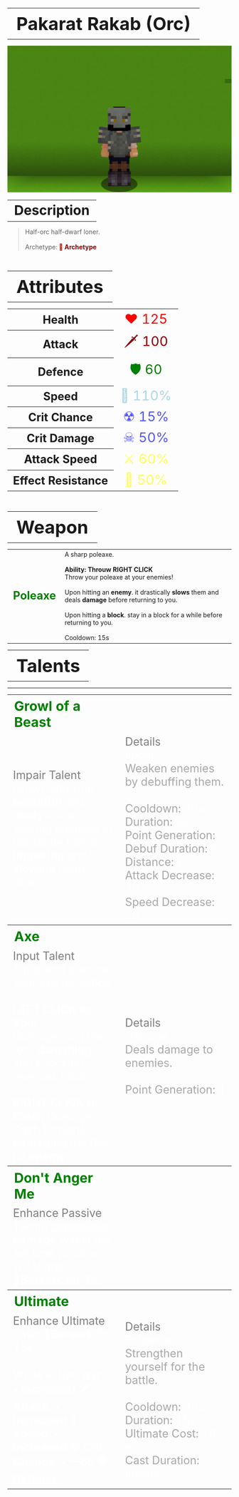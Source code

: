 <table style="width: 100%">
    <tr>
        <th style="text-align: center;font-size: 40px">Pakarat Rakab (Orc)</th>
    </tr>
</table>

![Orc Selfie](Orc.png)

<table style="width: 100%">
    <tr>
        <th style="text-align: center;font-size: 30px;padding-top:2%">Description</th>
    </tr>
</table>

>Half-orc half-dwarf loner.
<br><br>Archetype:<span style="color:darkred"><b> 💢 Archetype</b>


<br>
<table style="width: 100%">
    <tr>
        <th style="text-align: center;font-size: 40px">Attributes</th>
    </tr>
</table>
<table style="width: 100%;">
  <tr>
    <th style="text-align: center;font-size: 25px">Health</th>
    <td style="text-align: center;color:red;font-size: 30px">♥ 125</td>
  </tr>
    <th style="text-align: center;font-size: 25px">Attack</th>
    <td style="text-align: center;color:darkred;font-size: 30px">🗡 100</td>
  <tr>
    <th style="text-align: center;font-size: 25px">Defence</th>
    <td style="text-align: center;color:green;font-size: 30px">🛡 60</td>
  </tr>
  <tr>
    <th style="text-align: center;font-size: 25px">Speed</th>
    <td style="text-align: center;color:red;font-size: 30px">
        <span style="color:lightblue">🌊 110%
    </td>
  </tr>
  <tr>
    <th style="text-align: center;font-size: 25px">Crit Chance</th>
    <td style="text-align: center;color:red;font-size: 30px">
        <span style="color:#5555ff">☢ 15%
    </td>
  </tr>
  <tr>
    <th style="text-align: center;font-size: 25px">Crit Damage</th>
    <td style="text-align: center;color:red;font-size: 30px">
        <span style="color:#5555ff">☠ 50%
    </td>
  </tr>
  <tr>
    <th style="text-align: center;font-size: 25px">Attack Speed</th>
    <td style="text-align: center;color:red;font-size: 30px">
        <span style="color:#ffff55">⚔ 60%
    </td>
  </tr>
  <tr>
    <th style="text-align: center;font-size: 25px">Effect Resistance</th>
    <td style="text-align: center;color:red;font-size: 30px">
        <span style="color:#ffff55">🐚 50%
    </td>
  </tr>
</table>
<br>

<table style="width: 100%">
    <tr>
        <th style="text-align: center;font-size: 40px">Weapon</th>
    </tr>
</table>
<table style="width: 100%">
    <tr>
        <td style="text-align: center;font-size: 25px;color:green"><b>Poleaxe</b>
        </td>
        <td >A sharp poleaxe.
        <br><br><b>Ability: Throuw RIGHT CLICK</b>
        <br>Throw your poleaxe at your enemies!
        <br><br>Upon hitting an <b>enemy</b>. it drastically <b>slows</b> them and deals <b>damage</b> before returning to you.
        <br><br>Upon hitting a <b>block</b>. stay in a block for a while before returning to you.
        <br><br>Cooldown: 15s
        </td>
    </tr>
</table>

<table style="width: 100%">
    <tr>
        <th style="text-align: center;font-size: 40px">Talents</th>
    </tr>
</table>

---
<table style="width: 100%;">
  <tr>
    <th style="text-align: left;font-size: 30px;color:green">Growl of a Beast</th>
    <th></th>
  </tr>
  <tr>
    <td style="text-align: left;color:gray;font-size: 25px">
        Impair Talent
        <br>
        <span style="color:white">
            Growl with your <b>beautiful</b> and <b>dealy</b> voice, scaring enemies in moderate range, <b>impairing</b> and <b>slowing</b> them down.
        </span>
    </td>
    <td style="text-align: left;color:gray;font-size: 25px;width:50%">
        Details
        <br>
        <span style="color:darkgray">
            <span style="color:white">Impair</span>
            <br>
                Weaken enemies by debuffing them.
            <br>
            <br>Cooldown: <span style="color:white">20s</span>
            <br>Duration: <span style="color:white">5s</span>
            <br>Point Generation: <span style="color:white">2</span>
            <br>Debuf Duration: <span style="color:white">6s</span>
            <br>Distance: <span style="color:white">8</span>
            <br>Attack Decrease: <span style="color:white">20</span>
            <br>Speed Decrease: <span style="color:white">50</span>
        </span>
    </td>
  </tr>

  <tr>
    <th style="text-align: left;font-size: 30px;color:green">Axe</th>
    <th></th>
  </tr>
  <tr>
    <td style="text-align: left;color:gray;font-size: 25px">
        Input Talent
        <br>
        <span style="color:white">
            Equip and prepare your axe for action.
            <br><br><b>LEFT CLICK to Spin</b>
            <br><i>Damage</i>
            Spin the axe. <b>damaging</b> and knocking
            enemies back.
            <br><br><b>RIGHT CLICK to Clash</b>
            <i>Damage</i>
            Dash forward, <b>damaging</b> the <u>first</u> hit <b>enemy</b>.
        </span>
    </td>
    <td style="text-align: left;color:gray;font-size: 25px;width:50%">
        Details
        <br>
        <span style="color:darkgray">
            <span style="color:white">Damage</span>
            <br>
                Deals damage to enemies.
            <br>
            <br>Point Generation: <span style="color:white">1</span>
        </span>
    </td>
  </tr>

  <tr>
    <th style="text-align: left;font-size: 30px;color:green">Don't Anger Me</th>
    <th></th>
  </tr>
  <tr>
    <td style="text-align: left;color:gray;font-size: 25px">
        Enhance Passive
        <br>
        <span style="color:white">
            Taking <u>continuous</u> <b>damage</b> within the set time window will trigger <b>💢Berserk</b> for <b>3s</b>.
        </span>
    </td>
    <td></td>
  </tr>

  <tr>
    <th style="text-align: left;font-size: 30px;color:green">Ultimate</th>
    <th></th>
  </tr>
  <tr>
    <td style="text-align: left;color:gray;font-size: 25px">
        Enhance Ultimate
        <br>
        <span style="color:white">
            Enter <b>💢Berserk</b> for 15s.
            <br><br>While active. gain:
            <b>• Increased 🗡 Attack.
            • Increased 🌊 Speed.
            • Increased ☢ Crit Chance.
            • —60 🛡 Defense.</b>
        </span>
    </td>
    <td style="text-align: left;color:gray;font-size: 25px;width:50%">
        Details
        <br>
        <span style="color:darkgray">
            <span style="color:white">Enhance</span>
            <br>
                Strengthen yourself for the battle.
            <br>
            <br>Cooldown: <span style="color:white">30s</span>
            <br>Duration: <span style="color:white">15s</span>
            <br>Ultimate Cost: <span style="color:white">70 ※</span>
            <br>Cast Duration: <span style="color:white">Instant</span>
        </span>
    </td>
  </tr>
</table>